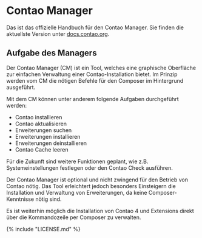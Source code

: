 # Contao Manager

Das ist das offizielle Handbuch für den Contao Manager.
Sie finden die aktuellste Version unter
[docs.contao.org](https://docs.contao.org/).


## Aufgabe des Managers
Der Contao Manager (CM) ist ein Tool, welches eine graphische Oberfläche zur
einfachen Verwaltung einer Contao-Installation bietet. Im Prinzip werden vom CM
die nötigen Befehle für den Composer im Hintergrund ausgeführt. 

Mit dem CM können unter anderem folgende Aufgaben durchgeführt werden:
* Contao installieren
* Contao aktualisieren
* Erweiterungen suchen
* Erweiterungen installieren
* Erweiterungen deinstallieren
* Contao Cache leeren

Für die Zukunft sind weitere Funktionen geplant, wie z.B. Systemeinstellungen
festlegen oder den Contao Check ausführen.

Der Contao Manager ist optional und nicht zwingend für den Betrieb von Contao
nötig. Das Tool erleichtert jedoch besonders Einsteigern die Installation und
Verwaltung von Erweiterungen, da keine Composer-Kenntnisse nötig sind.

Es ist weiterhin möglich die Installation von Contao 4 und Extensions direkt
über die Kommandozeile per Composer zu verwalten.

{% include "LICENSE.md" %}